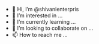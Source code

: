- 👋 Hi, I’m @shivanienterpris
- 👀 I’m interested in ...
- 🌱 I’m currently learning ...
- 💞️ I’m looking to collaborate on ...
- 📫 How to reach me ...

<!---
shivanienterpris/shivanienterpris is a ✨ special ✨ repository because its `README.md` (this file) appears on your GitHub profile.
You can click the Preview link to take a look at your changes.
--->
